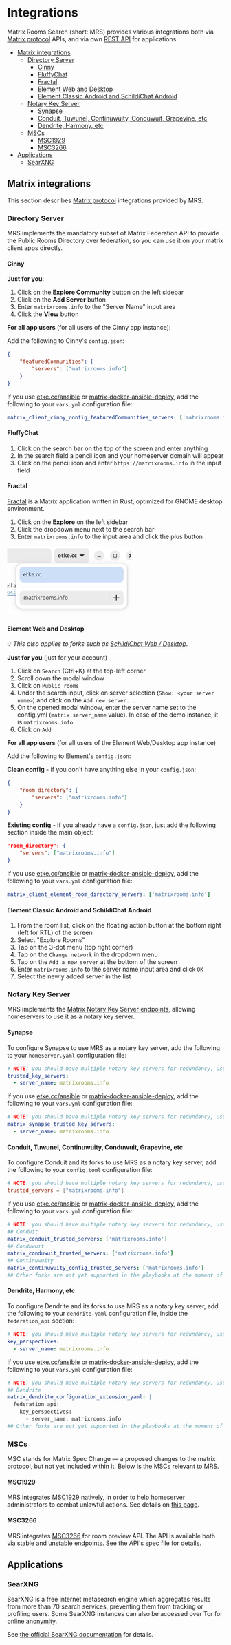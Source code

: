<!--
SPDX-FileCopyrightText: 2023 - 2025 Nikita Chernyi
SPDX-FileCopyrightText: 2024 Benoit Marty
SPDX-FileCopyrightText: 2024 Slavi Pantaleev
SPDX-FileCopyrightText: 2025 Suguru Hirahara

SPDX-License-Identifier: AGPL-3.0-or-later
-->

# Integrations

Matrix Rooms Search (short: MRS) provides various integrations both via [Matrix protocol](https://spec.matrix.org/) APIs,
and via own [REST API](../openapi.yml) for applications.

<!-- vim-markdown-toc GFM -->

* [Matrix integrations](#matrix-integrations)
    * [Directory Server](#directory-server)
        * [Cinny](#cinny)
        * [FluffyChat](#fluffychat)
        * [Fractal](#fractal)
        * [Element Web and Desktop](#element-web-and-desktop)
        * [Element Classic Android and SchildiChat Android](#element-classic-android-and-schildichat-android)
    * [Notary Key Server](#notary-key-server)
        * [Synapse](#synapse)
        * [Conduit, Tuwunel, Continuwuity, Conduwuit, Grapevine, etc](#conduit-tuwunel-continuwuity-conduwuit-grapevine-etc)
        * [Dendrite, Harmony, etc](#dendrite-harmony-etc)
    * [MSCs](#mscs)
        * [MSC1929](#msc1929)
        * [MSC3266](#msc3266)
* [Applications](#applications)
    * [SearXNG](#searxng)

<!-- vim-markdown-toc -->

## Matrix integrations

This section describes [Matrix protocol](https://spec.matrix.org/) integrations provided by MRS.

### Directory Server

MRS implements the mandatory subset of Matrix Federation API to provide the Public Rooms Directory over federation, so you can use it on your matrix client apps directly.

#### Cinny

**Just for you**:

1. Click on the **Explore Community** button on the left sidebar
2. Click on the **Add Server** button
3. Enter `matrixrooms.info` to the "Server Name" input area
4. Click the **View** button

**For all app users** (for all users of the Cinny app instance):

Add the following to Cinny's `config.json`:

```json
{
    "featuredCommunities": {
        "servers": ["matrixrooms.info"]
    }
}
```

If you use [etke.cc/ansible](https://github.com/etkecc/ansible) or [matrix-docker-ansible-deploy](https://github.com/spantaleev/matrix-docker-ansible-deploy), add the following to your `vars.yml` configuration file:

```yaml
matrix_client_cinny_config_featuredCommunities_servers: ['matrixrooms.info']
```

#### FluffyChat

1. Click on the search bar on the top of the screen and enter anything
2. In the search field a pencil icon and your homeserver domain will appear
3. Click on the pencil icon and enter `https://matrixrooms.info` in the input field

#### Fractal

[Fractal](https://gitlab.gnome.org/World/fractal/) is a Matrix application written in Rust, optimized for GNOME desktop environment.

1. Click on the **Explore** on the left sidebar
2. Click the dropdown menu next to the search bar
3. Enter `matrixrooms.info` to the input area and click the plus button

![Input area on Fractal](assets/fractal.png)

#### Element Web and Desktop

💡 *This also applies to forks such as [SchildiChat Web / Desktop](https://schildi.chat/).*

**Just for you** (just for your account)

1. Click on `Search` (Ctrl+K) at the top-left corner
2. Scroll down the modal window
3. Click on `Public rooms`
4. Under the search input, click on server selection (`Show: <your server name>`) and click on the `Add new server...`
5. On the opened modal window, enter the server name set to the config.yml (`matrix.server_name` value). In case of the demo instance, it is `matrixrooms.info`
6. Click on `Add`

**For all app users** (for all users of the Element Web/Desktop app instance)

Add the following to Element's `config.json`:

**Clean config** - if you don't have anything else in your `config.json`:

```json
{
    "room_directory": {
        "servers": ["matrixrooms.info"]
    }
}
```

**Existing config** - if you already have a `config.json`, just add the following section inside the main object:

```json
"room_directory": {
    "servers": ["matrixrooms.info"]
}
```

If you use [etke.cc/ansible](https://github.com/etkecc/ansible) or [matrix-docker-ansible-deploy](https://github.com/spantaleev/matrix-docker-ansible-deploy), add the following to your `vars.yml` configuration file:

```yaml
matrix_client_element_room_directory_servers: ['matrixrooms.info']
```

#### Element Classic Android and SchildiChat Android

1. From the room list, click on the floating action button at the bottom right (left for RTL) of the screen
2. Select "Explore Rooms"
3. Tap on the 3-dot menu (top right corner)
4. Tap on the `Change network` in the dropdown menu
5. Tap on the `Add a new server` at the bottom of the screen
6. Enter `matrixrooms.info` to the server name input area and click `OK`
7. Select the newly added server in the list

### Notary Key Server

MRS implements the [Matrix Notary Key Server endpoints](https://spec.matrix.org/v1.16/server-server-api/#querying-keys-through-another-server), allowing homeservers to use it as a notary key server.

#### Synapse

To configure Synapse to use MRS as a notary key server, add the following to your `homeserver.yaml` configuration file:

```yaml
# NOTE: you should have multiple notary key servers for redundancy, usually matrix.org is listed by default
trusted_key_servers:
  - server_name: matrixrooms.info
```

If you use [etke.cc/ansible](https://github.com/etkecc/ansible) or [matrix-docker-ansible-deploy](https://github.com/spantaleev/matrix-docker-ansible-deploy), add the following to your `vars.yml` configuration file:

```yaml
# NOTE: you should have multiple notary key servers for redundancy, usually matrix.org is listed by default
matrix_synapse_trusted_key_servers:
  - server_name: matrixrooms.info
```

#### Conduit, Tuwunel, Continuwuity, Conduwuit, Grapevine, etc

To configure Conduit and its forks to use MRS as a notary key server, add the following to your `config.toml` configuration file:

```toml
# NOTE: you should have multiple notary key servers for redundancy, usually matrix.org is listed by default
trusted_servers = ["matrixrooms.info"]
```

If you use [etke.cc/ansible](https://github.com/etkecc/ansible) or [matrix-docker-ansible-deploy](https://github.com/spantaleev/matrix-docker-ansible-deploy), add the following to your `vars.yml` configuration file:

```yaml
# NOTE: you should have multiple notary key servers for redundancy, usually matrix.org is listed by default
## Conduit
matrix_conduit_trusted_servers: ['matrixrooms.info']
## Conduwuit
matrix_conduwuit_trusted_servers: ['matrixrooms.info']
## Continuwuity
matrix_continuwuity_config_trusted_servers: ['matrixrooms.info']
## Other forks are not yet supported in the playbooks at the moment of writing
```

#### Dendrite, Harmony, etc

To configure Dendrite and its forks to use MRS as a notary key server, add the following to your `dendrite.yaml` configuration file,
inside the `federation_api` section:

```yaml
# NOTE: you should have multiple notary key servers for redundancy, usually matrix.org is listed by default
key_perspectives:
  - server_name: matrixrooms.info
```

If you use [etke.cc/ansible](https://github.com/etkecc/ansible) or [matrix-docker-ansible-deploy](https://github.com/spantaleev/matrix-docker-ansible-deploy), add the following to your `vars.yml` configuration file:

```yaml
# NOTE: you should have multiple notary key servers for redundancy, usually matrix.org is listed by default
## Dendrite
matrix_dendrite_configuration_extension_yaml: |
  federation_api:
    key_perspectives:
      - server_name: matrixrooms.info
## Other forks are not yet supported in the playbooks at the moment of writing
```

### MSCs

MSC stands for Matrix Spec Change — a proposed changes to the matrix protocol, but not yet included within it. Below is the MSCs relevant to MRS.

#### MSC1929

MRS integrates [MSC1929](https://github.com/matrix-org/matrix-spec-proposals/pull/1929) natively, in order to help homeserver administrators to combat unlawful actions. See details on [this page](./msc1929.md).

#### MSC3266

MRS integrates [MSC3266](https://github.com/matrix-org/matrix-spec-proposals/pull/3266) for room preview API. The API is available both via stable and unstable endpoints. See the API's spec file for details.

## Applications

### SearXNG

SearXNG is a free internet metasearch engine which aggregates results from more than 70 search services, preventing them from tracking or profiling users. Some SearXNG instances can also be accessed over Tor for online anonymity.

See [the official SearXNG documentation](https://docs.searxng.org/dev/engines/online/mrs.html) for details.
